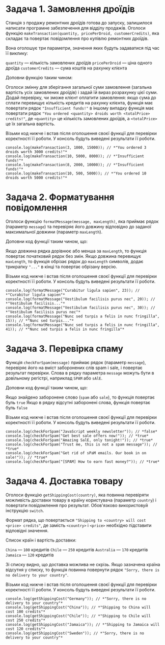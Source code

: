 ﻿# Задача 1. Замовлення дроїдів

Станція з продажу ремонтних дроїдів готова до запуску, залишилося написати програмне забезпечення для відділу продажів. Оголоси функцію ```makeTransaction(quantity, pricePerDroid, customerCredits)```, яка складає та повертає повідомлення про купівлю ремонтних дроїдів.

Вона оголошує три параметри, значення яких будуть задаватися під час її виклику:

```quantity``` — кількість замовлених дроїдів
```pricePerDroid``` — ціна одного дроїда
```customerCredits``` — сума коштів на рахунку клієнта

Доповни функцію таким чином:

Оголоси змінну для зберігання загальної суми замовлення (загальна вартість усіх замовлених дроїдів) і задай їй вираз розрахунку цієї суми.
Додай перевірку, чи зможе клієнт оплатити замовлення:
якщо сума до сплати перевищує кількість кредитів на рахунку клієнта, функція має повертати рядок ```"Insufficient funds!"```
в іншому випадку функція має повертати рядок ```"You ordered <quantity> droids worth <totalPrice> credits!"```, де ```<quantity>``` це кількість замовлених дроїдів, а ```<totalPrice>``` це їх загальна вартість.


Візьми код нижче і встав після оголошення своєї функції для перевірки коректності її роботи. У консоль будуть виведені результати її роботи.

```console.log(makeTransaction(5, 3000, 23000)); // *"You ordered 5 droids worth 15000 credits!"*
console.log(makeTransaction(3, 1000, 15000)); // *"You ordered 3 droids worth 3000 credits!"*
console.log(makeTransaction(10, 5000, 8000)); // *"Insufficient funds!"*
console.log(makeTransaction(8, 2000, 10000)); // *"Insufficient funds!"*
console.log(makeTransaction(10, 500, 5000)); // *"You ordered 10 droids worth 5000 credits!"*
```

# Задача 2. Форматування повідомлення

Оголоси функцію ```formatMessage(message, maxLength)```, яка приймає рядок (параметр ```message```) та перевіряє його довжину відповідно до заданої максимальної довжини (параметр ```maxLength```).

Доповни код функції таким чином, що:

Якщо довжина рядка дорівнює або менша за ```maxLength```, то функція повертає початковий рядок без змін.
Якщо довжина перевищує ```maxLength```, то функція обрізає рядок до ```maxLength``` символів, додає трикрапку ```"..."``` в кінці та повертає обрізану версію.

Візьми код нижче і встав після оголошення своєї функції для перевірки коректності її роботи. У консоль будуть виведені результати її роботи.

```console.log(formatMessage("Curabitur ligula sapien", 16)); // *"Curabitur ligula..."*
console.log(formatMessage("Curabitur ligula sapien", 23)); // *"Curabitur ligula sapien"*
console.log(formatMessage("Vestibulum facilisis purus nec", 20)); // *"Vestibulum facilisis..."*
console.log(formatMessage("Vestibulum facilisis purus nec", 30)); // *"Vestibulum facilisis purus nec"*
console.log(formatMessage("Nunc sed turpis a felis in nunc fringilla", 15)); // *"Nunc sed turpis..."*
console.log(formatMessage("Nunc sed turpis a felis in nunc fringilla", 41)); // *"Nunc sed turpis a felis in nunc fringilla"*
```

# Задача 3. Перевірка спаму

Функція ```checkForSpam(message)``` приймає рядок (параметр ```message```), перевіряє його на вміст заборонених слів spam і sale, і повертає результат перевірки. Слова в рядку параметра ```message``` можуть бути в довільному регістрі, наприклад ```SPAM``` або ```sAlE```.

Доповни код функції таким чином, що:

Якщо знайдено заборонене слово (```spam``` або ```sale```), то функція повертає буль ```true```
Якщо в рядку відсутні заборонені слова, функція повертає буль ```false```

Візьми код нижче і встав після оголошення своєї функції для перевірки коректності її роботи. У консоль будуть виведені результати її роботи.

```console.log(checkForSpam("Latest technology news")); // *false*
console.log(checkForSpam("JavaScript weekly newsletter")); // *false*
console.log(checkForSpam("Get best sale offers now!")); // *true*
console.log(checkForSpam("Amazing SalE, only tonight!")); // *true*
console.log(checkForSpam("Trust me, this is not a spam message")); // *true*
console.log(checkForSpam("Get rid of sPaM emails. Our book in on sale!")); // *true*
console.log(checkForSpam("[SPAM] How to earn fast money?")); // *true*
```

# Задача 4. Доставка товару

Оголоси функцію ```getShippingCost(country)```, яка повинна перевіряти можливість доставки товару в країну користувача (параметр ```country```) і повертати повідомлення про результат. Обов'язково використовуй інструкцію ```switch```.

Формат рядка, що повертається ```"Shipping to <country> will cost <price> credits"```, де замість ```<country>``` і ```<price>``` необхідно підставити відповідні значення.

Список країн і вартість доставки:

```China``` — ```100``` кредитів
```Chile``` — ```250``` кредитів
```Australia``` — ```170``` кредитів
```Jamaica``` — ```120``` кредитів

Зі списку видно, що доставка можлива не скрізь. Якщо зазначена країна відсутня у списку, то функція повинна повернути рядок ```"Sorry, there is no delivery to your country"```.

Візьми код нижче і встав після оголошення своєї функції для перевірки коректності її роботи. У консоль будуть виведені результати її роботи.

```console.log(getShippingCost("Australia")); // *"Shipping to Australia will cost 170 credits"*
console.log(getShippingCost("Germany")); // *"Sorry, there is no delivery to your country"*
console.log(getShippingCost("China")); // *"Shipping to China will cost 100 credits"*
console.log(getShippingCost("Chile")); // *"Shipping to Chile will cost 250 credits"*
console.log(getShippingCost("Jamaica")); // *"Shipping to Jamaica will cost 120 credits"*
console.log(getShippingCost("Sweden")); // *"Sorry, there is no delivery to your country"*
```